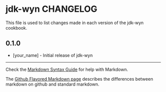 jdk-wyn CHANGELOG
=================

This file is used to list changes made in each version of the jdk-wyn cookbook.

0.1.0
-----
- [your_name] - Initial release of jdk-wyn

- - -
Check the [Markdown Syntax Guide](http://daringfireball.net/projects/markdown/syntax) for help with Markdown.

The [Github Flavored Markdown page](http://github.github.com/github-flavored-markdown/) describes the differences between markdown on github and standard markdown.
